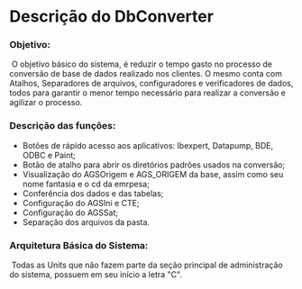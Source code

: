 # Descrição do DbConverter

### Objetivo:

​	O objetivo básico do sistema, é reduzir o tempo gasto no processo de conversão de base de dados realizado nos clientes. O mesmo conta com Atalhos, Separadores de arquivos, configuradores e verificadores de dados, todos para garantir o menor tempo necessário para realizar a conversão e agilizar o processo.

### Descrição das funções:

- Botões de rápido acesso aos aplicativos: Ibexpert, Datapump, BDE, ODBC e Paint;
- Botão de atalho para abrir os diretórios padrões usados na conversão;
- Visualização do AGSOrigem e AGS_ORIGEM da base, assim como seu nome fantasia e o cd da emrpesa;
- Conferência dos dados e das tabelas;
- Configuração do AGSIni e CTE;
- Configuração do AGSSat;
- Separação dos arquivos da pasta.

### Arquitetura Básica do Sistema:

​	Todas as Units que não fazem parte da seção principal de administração do sistema, possuem em seu início a letra "C". 
